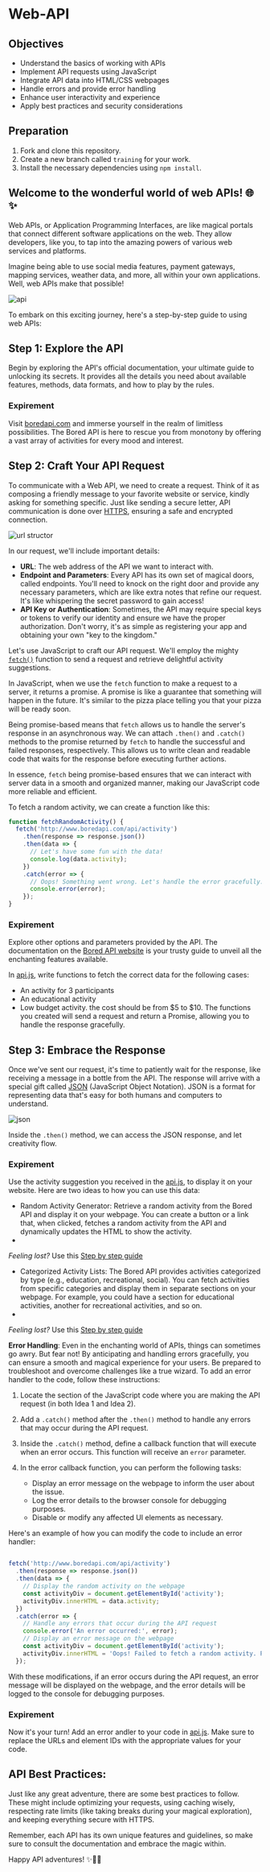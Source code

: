 # Web-API

## Objectives

- Understand the basics of working with APIs
- Implement API requests using JavaScript
- Integrate API data into HTML/CSS webpages
- Handle errors and provide error handling
- Enhance user interactivity and experience
- Apply best practices and security considerations

## Preparation

1. Fork and clone this repository.
2. Create a new branch called `training` for your work.
3. Install the necessary dependencies using `npm install`.


## Welcome to the wonderful world of web APIs! 🌐✨

Web APIs, or Application Programming Interfaces, are like magical portals that connect different software applications on the web. They allow developers, like you, to tap into the amazing powers of various web services and platforms.

Imagine being able to use social media features, payment gateways, mapping services, weather data, and more, all within your own applications. Well, web APIs make that possible!

![api](https://www.grapecity.com/componentone/docs/webapi/online-webapicore/images/webapi_core.png)

To embark on this exciting journey, here's a step-by-step guide to using web APIs:

## Step 1: Explore the API
Begin by exploring the API's official documentation, your ultimate guide to unlocking its secrets. It provides all the details you need about available features, methods, data formats, and how to play by the rules.

### Expirement
Visit [boredapi.com](http://www.boredapi.com/) and immerse yourself in the realm of limitless possibilities. The Bored API is here to rescue you from monotony by offering a vast array of activities for every mood and interest.

## Step 2: Craft Your API Request

To communicate with a Web API, we need to create a request. Think of it as composing a friendly message to your favorite website or service, kindly asking for something specific. Just like sending a secure letter, API communication is done over [HTTPS](https://developer.mozilla.org/en-US/docs/Web/HTTP), ensuring a safe and encrypted connection.

![url structor](https://upload.wikimedia.org/wikipedia/commons/b/ba/URL_structure.jpg)

In our request, we'll include important details:
* **URL**: The web address of the API we want to interact with. 
* **Endpoint and Parameters**: Every API has its own set of magical doors, called endpoints. You'll need to knock on the right door and provide any necessary parameters, which are like extra notes that refine our request. It's like whispering the secret password to gain access!
* **API Key or Authentication**: Sometimes, the API may require special keys or tokens to verify our identity and ensure we have the proper authorization. Don't worry, it's as simple as registering your app and obtaining your own "key to the kingdom."

Let's use JavaScript to craft our API request. We'll employ the mighty [`fetch()`](https://developer.mozilla.org/en-US/docs/Web/API/Fetch_API/Using_Fetch) function to send a request and retrieve delightful activity suggestions.

In JavaScript, when we use the `fetch` function to make a request to a server, it returns a promise. A promise is like a guarantee that something will happen in the future. It's similar to the pizza place telling you that your pizza will be ready soon.

Being promise-based means that `fetch` allows us to handle the server's response in an asynchronous way. We can attach `.then()` and `.catch()` methods to the promise returned by `fetch` to handle the successful and failed responses, respectively. This allows us to write clean and readable code that waits for the response before executing further actions.

In essence, `fetch` being promise-based ensures that we can interact with server data in a smooth and organized manner, making our JavaScript code more reliable and efficient.

To fetch a random activity, we can create a function like this:

```js
function fetchRandomActivity() {
  fetch('http://www.boredapi.com/api/activity')
    .then(response => response.json())
    .then(data => {
      // Let's have some fun with the data!
      console.log(data.activity);
    })
    .catch(error => {
      // Oops! Something went wrong. Let's handle the error gracefully.
      console.error(error);
    });
}
```
### Expirement
Explore other options and parameters provided by the API. The documentation on the [Bored API website](http://www.boredapi.com/) is your trusty guide to unveil all the enchanting features available.

In [api.js](./expirement/api.js), write functions to fetch the correct data for the following cases:
* An activity for 3 participants
* An educational activity
* Low budget activity. the cost should be from $5 to $10.
The functions you created will send a request and return a Promise, allowing you to handle the response gracefully.

## Step 3: Embrace the Response

Once we've sent our request, it's time to patiently wait for the response, like receiving a message in a bottle from the API. 
The response will arrive with a special gift called [JSON](https://en.wikipedia.org/wiki/JSON) (JavaScript Object Notation). 
JSON is a format for representing data that's easy for both humans and computers to understand.

![json](https://www.w3resource.com/w3r_images/jsonviewer.stack.hu-format.png)

Inside the `.then()` method, we can access the JSON response, and let creativity flow. 

### Expirement

Use the activity suggestion you received in the [api.js](./expirement/api.js), to display it on your website. Here are two ideas to how you can use this data:
* Random Activity Generator: Retrieve a random activity from the Bored API and display it on your webpage. You can create a button or a link that, when clicked, fetches a random activity from the API and dynamically updates the HTML to show the activity.
* 
*Feeling lost?*
Use this [Step by step guide](./expirement/activity-generator-guide.md)

* Categorized Activity Lists: The Bored API provides activities categorized by type (e.g., education, recreational, social). You can fetch activities from specific categories and display them in separate sections on your webpage. For example, you could have a section for educational activities, another for recreational activities, and so on.
* 
*Feeling lost?*
Use this [Step by step guide](./expirement/categorized-activities-guide.md)




**Error Handling**: Even in the enchanting world of APIs, things can sometimes go awry. But fear not! By anticipating and handling errors gracefully, you can ensure a smooth and magical experience for your users. Be prepared to troubleshoot and overcome challenges like a true wizard.
To add an error handler to the code, follow these instructions:

1. Locate the section of the JavaScript code where you are making the API request (in both Idea 1 and Idea 2).

2. Add a `.catch()` method after the `.then()` method to handle any errors that may occur during the API request.

3. Inside the `.catch()` method, define a callback function that will execute when an error occurs. This function will receive an `error` parameter.

4. In the error callback function, you can perform the following tasks:
   - Display an error message on the webpage to inform the user about the issue.
   - Log the error details to the browser console for debugging purposes.
   - Disable or modify any affected UI elements as necessary.

Here's an example of how you can modify the code to include an error handler:

```js

fetch('http://www.boredapi.com/api/activity')
  .then(response => response.json())
  .then(data => {
    // Display the random activity on the webpage
    const activityDiv = document.getElementById('activity');
    activityDiv.innerHTML = data.activity;
  })
  .catch(error => {
    // Handle any errors that occur during the API request
    console.error('An error occurred:', error);
    // Display an error message on the webpage
    const activityDiv = document.getElementById('activity');
    activityDiv.innerHTML = 'Oops! Failed to fetch a random activity. Please try again later.';
  });
```

With these modifications, if an error occurs during the API request, an error message will be displayed on the webpage, and the error details will be logged to the console for debugging purposes.


### Expirement

Now it's your turn!
Add an error andler to your code in [api.js](./expirement/api.js).
Make sure to replace the URLs and element IDs with the appropriate values for your code.

## API Best Practices: 
Just like any great adventure, there are some best practices to follow. These might include optimizing your requests, using caching wisely, respecting rate limits (like taking breaks during your magical exploration), and keeping everything secure with HTTPS.

Remember, each API has its own unique features and guidelines, so make sure to consult the documentation and embrace the magic within.

Happy API adventures! ✨🚀🌈



